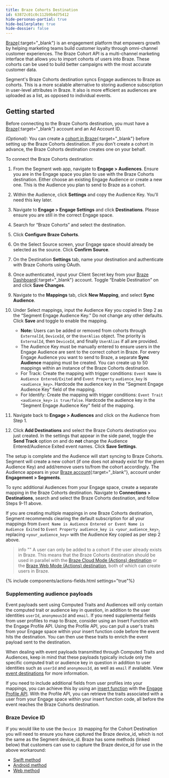 ```yaml
---
title: Braze Cohorts Destination
id: 63872c01c0c112b9b4d75412
hide-personas-partial: true
hide-boilerplate: true
hide-dossier: false
---
```


[Braze](https://www.braze.com/){:target="_blank"} is an engagement platform that empowers growth by helping marketing teams build customer loyalty through omni-channel customer experiences. The Braze Cohort API is a multi-channel marketing interface that allows you to import cohorts of users into Braze. These cohorts can be used to build better campaigns with the most accurate customer data.

Segment's Braze Cohorts destination syncs Engage audiences to Braze as cohorts. This is a more scalable alternative to storing audience subscription in user-level attributes in Braze. It also is more efficient as audiences are uploaded as a list, as opposed to individual events.

## Getting started

Before connecting to the Braze Cohorts destination, you must have a [Braze](https://dashboard-01.braze.com/sign_in){:target="_blank"} account and an Ad Account ID. 

_(Optional)_: You can create a [cohort in Braze](https://www.braze.com/docs/partners/data_and_infrastructure_agility/customer_data_platform/segment/segment_engage/#step-4-create-a-braze-segment-from-the-engage-audience){:target="_blank"} before setting up the Braze Cohorts destination. If you don't create a cohort in advance, the Braze Cohorts destination creates one on your behalf. 

To connect the Braze Cohorts destination:

1. From the Segment web app, navigate to **Engage > Audiences**. Ensure you are in the Engage space you plan to use with the Braze Cohorts destination. Either choose an existing Engage Audience or create a new one. This is the Audience you plan to send to Braze as a cohort.

2. Within the Audience, click **Settings** and copy the Audience Key. You'll need this key later.

3. Navigate to **Engage > Engage Settings** and click **Destinations**. Please ensure you are still in the correct Engage space.

4. Search for “Braze Cohorts” and select the destination.

5. Click **Configure Braze Cohorts**.

6. On the Select Source screen, your Engage space should already be selected as the source. Click **Confirm Source**.

7. On the Destination **Settings** tab, name your destination and authenticate with Braze Cohorts using OAuth.

8. Once authenticated, input your Client Secret key from your [Braze Dashboard](https://dashboard-01.braze.com/sign_in){:target="_blank"} account. Toggle “Enable Destination” on and click  **Save Changes**.

9. Navigate to the **Mappings** tab, click **New Mapping**, and select **Sync Audience**.

10. Under Select mappings, input the Audience Key you copied in Step 2 as the “Segment Engage Audience Key.” Do not change any other defaults. Click **Save** and toggle to enable the mapping.
     * **Note:** Users can be added or removed from cohorts through `ExternalId`, `DeviceId`, or the `UserAlias` object. The priority is `ExternalId`, then `DeviceId`, and finally `UserAlias` if all are provided.
     * The Audience Key must be manually entered to ensure users in the Engage Audience are sent to the correct cohort in Braze. For every Engage Audience you want to send to Braze, a separate **Sync Audience** mapping must be created. You can create up to 50 mappings within an instance of the Braze Cohorts destination.
     * For Track: Create the mapping with trigger conditions: `Event Name` is `Audience Entered/Exited` and `Event Property` `audience_key` is `<audience_key>`. Hardcode the audience key in the "Segment Engage Audience Key" field of the mapping.
     * For Identify: Create the mapping with trigger conditions: `Event Trait` `<audience_key>` `is true/false`. Hardcode the audience key in the "Segment Engage Audience Key" field of the mapping.
     
11. Navigate back to **Engage > Audiences** and click on the Audience from Step 1. 

12. Click **Add Destinations** and select the Braze Cohorts destination you just created. In the settings that appear in the side panel, toggle the **Send Track** option on and do **not** change the Audience Entered/Audience Exited event names. Click **Save Settings**.

The setup is complete and the Audience will start syncing to Braze Cohorts. Segment will create a new cohort (if one does not already exist for the given Audience Key) and add/remove users to/from the cohort accordingly. The Audience appears in your [Braze account](https://dashboard-01.braze.com/sign_in){:target="_blank"}, account under **Engagement > Segments**.

To sync additional Audiences from your Engage space, create a separate mapping in the Braze Cohorts destination. Navigate to **Connections > Destinations**, search and select the Braze Cohorts destination, and follow Steps 9-11 above.

If you are creating multiple mappings in one Braze Cohorts destination, Segment recommends clearing the default subscription for all your mappings from `Event Name is Audience Entered or Event Name is Audience Exited` to `Event Property audience_key is <your_audience_key>`, replacing `<your_audience_key>` with the Audience Key copied as per step 2 above.

> info ""
> A user can only be added to a cohort if the user already exists in Braze. This means that the Braze Cohorts destination should be used in parallel with the [Braze Cloud Mode (Actions) destination](/docs/connections/destinations/catalog/braze-cloud-mode-actions/) or the [Braze Web Mode (Actions) destination](/docs/connections/destinations/catalog/braze-web-device-mode-actions/), both of which can create users in Braze.

{% include components/actions-fields.html settings="true"%}

### Supplementing audience payloads

Event payloads sent using Computed Traits and Audiences will only contain the computed trait or audience key in question, in addition to the user identities `userId`, `anonymousId` and `email`. If you need supplemental fields from user profiles to map to Braze, consider using an Insert Function with the Engage Profile API. Using the Profile API, you can pull a user's traits from your Engage space within your insert function code before the event hits the destination. You can then use these traits to enrich the event payload sent to the destination.

When dealing with event payloads transmitted through Computed Traits and Audiences, keep in mind that these payloads typically include only the specific computed trait or audience key in question in addition to user identities such as `userId` and `anonymousId`, as well as `email` if available. View [event destinations](/docs/engage/using-engage-data/#event-destinations) for more information.

If you need to include additional fields from user profiles into your mappings, you can achieve this by using an [insert function](/docs/connections/functions/insert-functions/) with the [Engage Profile API](/docs/unify/profile-api/). With the Profile API, you can retrieve the traits associated with a user from your Engage space within your insert function code, all before the event reaches the Braze Cohorts destination. 

### Braze Device ID

If you would like to use the `Device ID` mapping for the Cohort Destination you will need to ensure you have captured the Braze device_id, which is not the same as the Segment device_id. Braze has some methods (linked below) that customers can use to capture the Braze device_id for use in the above workaround:
- [Swift method](https://braze-inc.github.io/braze-swift-sdk/documentation/brazekit/braze/deviceid/)
- [Android method](https://braze-inc.github.io/braze-android-sdk/kdoc/braze-android-sdk/com.braze/-i-braze/device-id.html)
- [Web method](https://js.appboycdn.com/web-sdk/latest/doc/modules/braze.html#getdeviceid)
